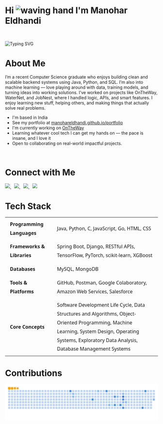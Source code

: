 <!-- Profile Header -->
<h1 align="left">
  Hi <img src="https://user-images.githubusercontent.com/18350557/176309783-0785949b-9127-417c-8b55-ab5a4333674e.gif" height="30" width="30" style="margin-bottom: -5px;" alt="waving hand" />
  I'm Manohar Eldhandi
</h1>

<br>
<p align="left">
   <img src="https://readme-typing-svg.herokuapp.com?font=Fira+Code&weight=600&size=40&duration=3000&pause=1000&Center=true&vCenter=true&color=2780F7&width=800&height=70&lines=Backend+Developer+...;Machine+Learning+Enthusiast+...;Life+Long+Learner+...;Brewing+ideas+%26+code+24%2F7+..." alt="Typing SVG" />
</p>

<h1 align="left" >About Me</h1>

I’m a recent Computer Science graduate who enjoys building clean and scalable backend systems using Java, Python, and SQL. I’m also into machine learning — love playing around with data, training models, and turning ideas into working solutions. I’ve worked on projects like OnTheWay, WaterNet, and JobNest, where I handled logic, APIs, and smart features. I enjoy learning new stuff, helping others, and making things that actually solve real problems.

- I'm based in India  
- See my portfolio at [manohareldhandi.github.io/portfolio](http://manohareldhandi.github.io/portfolio/)  
- I'm currently working on [OnTheWay](https://github.com/ManoharEldhandi/ontheway-backend)  
- Learning whatever cool tech I can get my hands on — the pace is insane, and I love it
- Open to collaborating on real-world impactful projects.
<br>
<h1 align="left">Connect with Me</h1>

<p align="left">
  <a href="mailto:manohar.eldhandi@outlook.com" target="_blank" style="margin-right: 10px;">
    <img src="https://img.shields.io/static/v1?message=Outlook&logo=microsoft-outlook&label=&color=0078D4&logoColor=white&style=for-the-badge" height="35" />
  </a>

  <a href="mailto:manohareldhandi@gmail.com" target="_blank" style="margin-right: 10px;">
    <img src="https://img.shields.io/static/v1?message=Gmail&logo=gmail&label=&color=D14836&logoColor=white&style=for-the-badge" height="35"/>
  </a>

  <a href="https://www.linkedin.com/in/manohar-eldhandi-baa016264/" target="_blank" style="margin-right: 10px;">
    <img src="https://img.shields.io/static/v1?message=LinkedIn&logo=linkedin&label=&color=0077B5&logoColor=white&style=for-the-badge" height="35"/>
  </a>

  <a href="https://www.instagram.com/manohar_eldhandi/" target="_blank" style="margin-right: 10px;">
    <img src="https://img.shields.io/static/v1?message=Instagram&logo=instagram&label=&color=E4405F&logoColor=white&style=for-the-badge" height="35"/>
  </a>
</p>

<h1 align="left">Tech Stack</h1>

<div style="font-family: 'Segoe UI', sans-serif; font-size: 16px; line-height: 1.8;">
  <table style="border-collapse: collapse;">
    <tr>
      <td style="padding: 8px 16px;"><strong>Programming Languages</strong></td>
      <td style="padding: 8px 16px;">Java, Python, C, JavaScript, Go, HTML, CSS</td>
    </tr>
    <tr>
      <td style="padding: 8px 16px;"><strong>Frameworks & Libraries</strong></td>
      <td style="padding: 8px 16px;">Spring Boot, Django, RESTful APIs, TensorFlow, PyTorch, scikit-learn, XGBoost</td>
    </tr>
    <tr>
      <td style="padding: 8px 16px;"><strong>Databases</strong></td>
      <td style="padding: 8px 16px;">MySQL, MongoDB</td>
    </tr>
    <tr>
      <td style="padding: 8px 16px;"><strong>Tools & Platforms</strong></td>
      <td style="padding: 8px 16px;">GitHub, Postman, Google Colaboratory, Amazon Web Services, Salesforce</td>
    </tr>
    <tr>
      <td style="padding: 8px 16px;"><strong>Core Concepts</strong></td>
      <td style="padding: 8px 16px;">Software Development Life Cycle, Data Structures and Algorithms, Object-Oriented Programming, Machine Learning, System Design, Operating Systems, Exploratory Data Analysis, Database Management Systems</td>
    </tr>
  </table>
</div>


<h1 align="left" >Contributions</h1>

<picture align="left">
  <source media="(prefers-color-scheme: dark)" srcset="https://raw.githubusercontent.com/ManoharEldhandi/ManoharEldhandi/output/github-snake-dark.svg" />
  <img alt="github-snake" src="https://raw.githubusercontent.com/ManoharEldhandi/ManoharEldhandi/output/ocean.gif" />
</picture>
